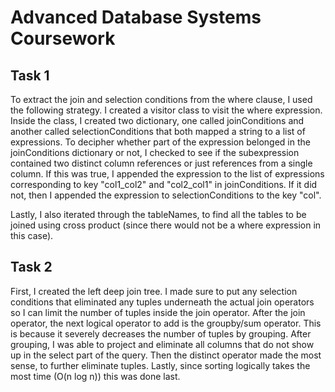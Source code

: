 
# Advanced Database Systems Coursework

## Task 1

To extract the join and selection conditions from the where clause, I used the following strategy. I created a visitor class to visit the where expression. Inside the class, I created two dictionary, one called joinConditions and another called selectionConditions that both mapped a string to a list of expressions. To decipher whether part of the expression belonged in the joinConditions dictionary or not, I checked to see if the subexpression contained two distinct column references or just references from a single column. If this was true, I appended the expression to the list of expressions corresponding to key "col1_col2" and "col2_col1" in joinConditions. If it did not, then I appended the expression to selectionConditions to the key "col". 

Lastly, I also iterated through the tableNames, to find all the tables to be joined using cross product (since there would not be a where expression in this case). 


## Task 2

First, I created the left deep join tree. I made sure to put any selection conditions that eliminated any tuples underneath the actual join operators so I can limit the number of tuples inside the join operator. After the join operator, the next logical operator to add is the groupby/sum operator. This is because it severely decreases the number of tuples by grouping. After grouping, I was able to project and eliminate all columns that do not show up in the select part of the query. Then the distinct operator made the most sense, to further eliminate tuples. Lastly, since sorting logically takes the most time (O(n log n)) this was done last. 